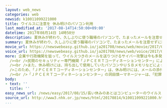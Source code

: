 ```yaml
---
layout: web_news
categories: web
newsid: k10011099221000
title: ウイルスに注意を 休み明けのパソコン利用
last_modified_at: '2017-08-14T14:50:00+09:00'
datetime: 2017年08月14日 14時50分
description: 夏休みが終わり、久しぶりに使う職場のパソコンで、たまったメールを注意せずに開封し、コンピューターウイルスに感染することがないよう、民間の専門機関が注意を呼びかけています。
summary: 夏休みが終わり、久しぶりに使う職場のパソコンで、たまったメールを注意せずに開封し、コンピューターウイルスに感染することがないよう、民間の専門機関が注意を呼びかけています。
movie_url: https://newswebeasy.github.io/ja201708/news/web/movie/2017/08/15/k10011099221000.mp4
voice_url: https://newswebeasy.github.io/ja201708/news/web/voice/2017/08/15/k10011099221000.mp3
more: 企業や行政機関を狙って、ウイルスつきのメールを送りつけるサイバー攻撃は今も多発していて、長い休みのあとには、たまったメールを注意せずに開封したり、ソフトウエアを最新の状態にしないままパソコンを使用したりすることで、被害が広がる傾向があります。<br
  /><br />民間のセキュリティー専門機関「ＪＰＣＥＲＴコーディネーションセンター」によりますと、こうしたメールは、件名を「見積書」などとしたり、実在する人物を差出人と偽ったりして注意を引くケースが多く、添付ファイルを開くと、パソコンを使えなくされたうえ、元に戻すための金を要求されるなどといった被害が起こります。<br
  /><br />また、休み明けには、持ち出して使用していたパソコンやＵＳＢメモリなどによって職場で感染が広がり、被害が広がることもあるということです。<br /><br
  />このため、「ＪＰＣＥＲＴコーディネーションセンター」は、休み明けには、メールの添付ファイルを安易に開かないことや、パソコンを久しぶりに使用する際には、まず、ソフトウエアを最新の状態にすることなどを呼びかけています。<br
  /><br />「ＪＰＣＥＲＴコーディネーションセンター」の洞田慎一マネージャーは、「犯罪者は、利用者の不注意につけ込むので、焦らずに仕事を進めることが重要だ」と話しています。
body:
- text: ''
  title: ''
easy_news_url: /news/easy/2017/08/15/長い休みのあとはコンピューターのウイルスに気をつけて/
source_url: http://www3.nhk.or.jp/news/html/20170814/k10011099221000.html
...
```

